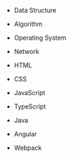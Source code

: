 
- Data Structure
- Algorithm
- Operating System
- Network

- HTML
- CSS
- JavaScript
- TypeScript
- Java
- Angular
- Webpack
